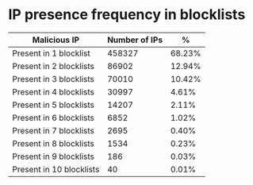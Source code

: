 # IP presence frequency in blocklists
| Malicious IP | Number of IPs | % |
|----|----|----|
| Present in 1 blocklist | 458327 | 68.23% |
| Present in 2 blocklists | 86902 | 12.94% |
| Present in 3 blocklists | 70010 | 10.42% |
| Present in 4 blocklists | 30997 | 4.61% |
| Present in 5 blocklists | 14207 | 2.11% |
| Present in 6 blocklists | 6852 | 1.02% |
| Present in 7 blocklists | 2695 | 0.40% |
| Present in 8 blocklists | 1534 | 0.23% |
| Present in 9 blocklists | 186 | 0.03% |
| Present in 10 blocklists | 40 | 0.01% |
